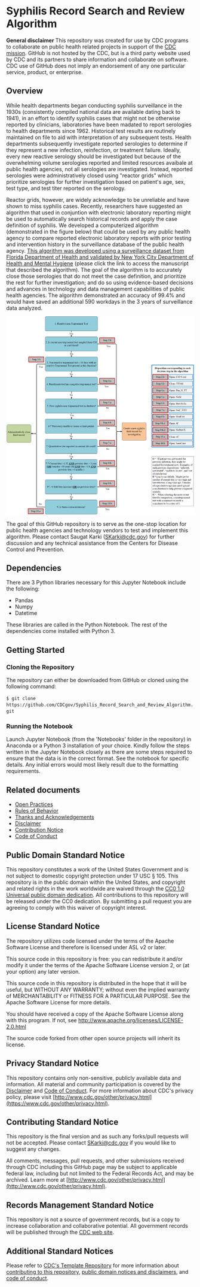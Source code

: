 # Syphilis Record Search and Review Algorithm

**General disclaimer** This repository was created for use by CDC programs to collaborate on public health related projects in support of the [CDC mission](https://www.cdc.gov/about/organization/mission.htm).  GitHub is not hosted by the CDC, but is a third party website used by CDC and its partners to share information and collaborate on software. CDC use of GitHub does not imply an endorsement of any one particular service, product, or enterprise. 

## Overview

While health departments began conducting syphilis surveillance in the 1930s (consistently compiled national data are available dating back to 1941), in an effort to identify syphilis cases that might not be otherwise reported by clinicians, laboratories have been madated to report serologies to health departments since 1962. Historical test results are routinely maintained on file to aid with interpretation of any subsequent tests. Health departments subsequently investigate reported serologies to determine if they represent a new infection, reinfection, or treatment failure. Ideally, every new reactive serology should be investigated but because of the overwhelming volume serologies reported and limited resources avaibale at public health agencies, not all serologies are investigated. Instead, reported serologies were administratively closed using "reactor grids"  which prioritize serologies for further investigation based on patient's age, sex, test type, and test titer reported on the serology.

Reactor grids, however, are widely acknowledge to be unreliable and have shown to miss syphilis cases. Recently, researchers have suggested an algorithm that used in conjuntion with electronic laboratory reporting might be used to automatically search historical records and apply the case definition of syphilis. We developed a computerized algorithm (demonstrated in the figure below) that could be used by any public health agency to compare reported electronic laboratory reports with prior testing and intervention history in the surveillance database of the public health agency. [This algorithm was developed using a surveillance dataset from Florida Department of Health and validated by New York City Department of Health and Mental Hygiene](https://journals.lww.com/stdjournal/Citation/2022/01000/Automating_Case_Reporting_of_Chlamydia_and.8.aspx) (please click the link to access the manuscript that described the algorithm). The goal of the algorithm is to accurately close those serologies that do not meet the case definition, and prioritize the rest for further investigation; and do so using evidence-based decisions and advances in technology and data management capabilities of public health agencies. The algorithm demonstrated an accuracy of 99.4% and would have saved an additional 590 workdays in the 3 years of surveillance data analyzed.

![algorithm image](https://github.com/CDCgov/Syphilis_Record_Search_and_Review_Algorithm/blob/master/algorithm_manuscript_revised.png)

The goal of this GitHub repository is to serve as the one-stop location for public health agencies and technology vendors to test and implement this algorithm. Please contact Saugat Karki (SKarki@cdc.gov) for further discussion and any technical assistance from the Centers for Disease Control and Prevention. 
## Dependencies

There are 3 Python libraries necessary for this Jupyter Notebook include the following:

* Pandas
* Numpy
* Datetime

These libraries are called in the Python Notebook. The rest of the dependencies come installed with Python 3.

## Getting Started

### Cloning the Repository

The repository can either be downloaded from GitHub or cloned using the following command:

`$ git clone https://github.com/CDCgov/Syphilis_Record_Search_and_Review_Algorithm.git`

### Running the Notebook

Launch Jupyter Notebook (from the 'Notebooks' folder in the repository) in Anaconda or a Python 3 installation of your choice. Kindly follow the steps written in the Jupyter Notebook closely as there are some steps required to ensure that the data is in the correct format. See the notebook for specific details. Any initial errors would most likely result due to the formatting requirements.

## Related documents

* [Open Practices](open_practices.md)
* [Rules of Behavior](rules_of_behavior.md)
* [Thanks and Acknowledgements](thanks.md)
* [Disclaimer](DISCLAIMER.md)
* [Contribution Notice](CONTRIBUTING.md)
* [Code of Conduct](code-of-conduct.md)

## Public Domain Standard Notice
This repository constitutes a work of the United States Government and is not
subject to domestic copyright protection under 17 USC § 105. This repository is in
the public domain within the United States, and copyright and related rights in
the work worldwide are waived through the [CC0 1.0 Universal public domain dedication](https://creativecommons.org/publicdomain/zero/1.0/).
All contributions to this repository will be released under the CC0 dedication. By
submitting a pull request you are agreeing to comply with this waiver of
copyright interest.

## License Standard Notice
The repository utilizes code licensed under the terms of the Apache Software
License and therefore is licensed under ASL v2 or later.

This source code in this repository is free: you can redistribute it and/or modify it under
the terms of the Apache Software License version 2, or (at your option) any
later version.

This source code in this repository is distributed in the hope that it will be useful, but WITHOUT ANY
WARRANTY; without even the implied warranty of MERCHANTABILITY or FITNESS FOR A
PARTICULAR PURPOSE. See the Apache Software License for more details.

You should have received a copy of the Apache Software License along with this
program. If not, see http://www.apache.org/licenses/LICENSE-2.0.html

The source code forked from other open source projects will inherit its license.

## Privacy Standard Notice
This repository contains only non-sensitive, publicly available data and
information. All material and community participation is covered by the
[Disclaimer](https://github.com/CDCgov/template/blob/master/DISCLAIMER.md)
and [Code of Conduct](https://github.com/CDCgov/template/blob/master/code-of-conduct.md).
For more information about CDC's privacy policy, please visit [http://www.cdc.gov/other/privacy.html](https://www.cdc.gov/other/privacy.html).

## Contributing Standard Notice
This repository is the final version and as such any forks/pull requests will not be accepted.
Please contact SKarki@cdc.gov if you would like to suggest any changes. 

All comments, messages, pull requests, and other submissions received through
CDC including this GitHub page may be subject to applicable federal law, including but not limited to the Federal Records Act, and may be archived. Learn more at [http://www.cdc.gov/other/privacy.html](http://www.cdc.gov/other/privacy.html).

## Records Management Standard Notice
This repository is not a source of government records, but is a copy to increase
collaboration and collaborative potential. All government records will be
published through the [CDC web site](http://www.cdc.gov).

## Additional Standard Notices
Please refer to [CDC's Template Repository](https://github.com/CDCgov/template)
for more information about [contributing to this repository](https://github.com/CDCgov/template/blob/master/CONTRIBUTING.md),
[public domain notices and disclaimers](https://github.com/CDCgov/template/blob/master/DISCLAIMER.md),
and [code of conduct](https://github.com/CDCgov/template/blob/master/code-of-conduct.md).
